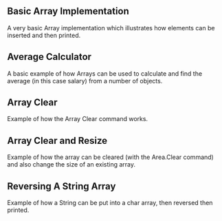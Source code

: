 Basic Array Implementation
----

A very basic Array implementation which illustrates how elements can be inserted and then printed.

Average Calculator
----

A basic example of how Arrays can be used to calculate and find the average (in this case salary) from a number of objects.


Array Clear 
----

Example of how the Array Clear command works.

Array Clear and Resize
----

Example of how the array can be cleared (with the Area.Clear command) and also change the size of an existing array.


Reversing A String Array
----

Example of how a String can be put into a char array, then reversed then printed.
